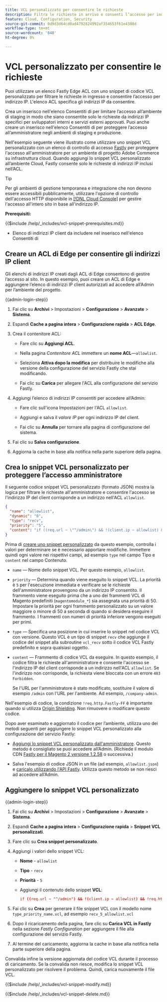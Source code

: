 ```yaml
---
title: VCL personalizzato per consentire le richieste
description: Filtra le richieste in arrivo e consenti l’accesso per indirizzo IP ai siti Adobe Commerce tramite un elenco ACL Fastly Edge e uno snippet VCL personalizzato.
feature: Cloud, Configuration, Security
source-git-commit: 0d9d3d64cd0ad4792824992af354653f61e4388d
workflow-type: tm+mt
source-wordcount: '848'
ht-degree: 0%

---
```


# VCL personalizzato per consentire le richieste

Puoi utilizzare un elenco Fastly Edge ACL con uno snippet di codice VCL personalizzato per filtrare le richieste in ingresso e consentire l’accesso per indirizzo IP. L&#39;elenco ACL specifica gli indirizzi IP da consentire.

Crea un inserisco nell&#39;elenco Consentiti di per limitare l’accesso all’ambiente di staging in modo che siano consentite solo le richieste da indirizzi IP specifici per sviluppatori interni e servizi esterni approvati. Puoi anche creare un inserisco nell&#39;elenco Consentiti di per proteggere l’accesso all’amministratore negli ambienti di staging e produzione.

Nell&#39;esempio seguente viene illustrato come utilizzare uno snippet VCL personalizzato con un elenco di controllo di accesso [Fastly](https://docs.fastly.com/guides/access-control-lists/about-acls) per proteggere l&#39;accesso all&#39;amministratore per un ambiente di progetto Adobe Commerce su infrastruttura cloud. Quando aggiungi lo snippet VCL personalizzato all’ambiente Cloud, Fastly consente solo le richieste di indirizzi IP inclusi nell’ACL.

>[!TIP]
>
>Per gli ambienti di gestione temporanea e integrazione che non devono essere accessibili pubblicamente, utilizzare l&#39;opzione di controllo dell&#39;accesso HTTP disponibile in [[!DNL Cloud Console]](../project/overview.md#access-the-project-web-interface) per gestire l&#39;accesso all&#39;intero sito in base all&#39;indirizzo IP.

**Prerequisiti:**


{{$include /help/_includes/vcl-snippet-prerequisites.md}}

- Elenco di indirizzi IP client da includere nel inserisco nell&#39;elenco Consentiti di

## Creare un ACL di Edge per consentire gli indirizzi IP client

Gli elenchi di indirizzi IP creati dagli ACL di Edge consentono di gestire l’accesso al sito. In questo esempio, puoi creare un ACL di Edge e aggiungere l’elenco di indirizzi IP client autorizzati ad accedere all’Admin per l’ambiente del progetto.

{{admin-login-step}}

1. Fai clic su **Archivi** > Impostazioni > **Configurazione** > **Avanzate** > **Sistema**.

1. Espandi **Cache a pagina intera** > **Configurazione rapida** > **ACL Edge**.

1. Crea il contenitore ACL:

   - Fare clic su **Aggiungi ACL**.

   - Nella pagina *Contenitore ACL* immettere un **nome ACL**—`allowlist`.

   - Seleziona **Attiva dopo la modifica** per distribuire le modifiche alla versione della configurazione del servizio Fastly che stai modificando.

   - Fai clic su **Carica** per allegare l&#39;ACL alla configurazione del servizio Fastly.

1. Aggiungi l’elenco di indirizzi IP consentiti per accedere all’Admin:

   - Fare clic sull&#39;icona Impostazioni per l&#39;ACL `allowlist`.

   - Aggiungi e salva il *valore IP* per ogni indirizzo IP del client.

   - Fai clic su **Annulla** per tornare alla pagina di configurazione del sistema.

1. Fai clic su **Salva configurazione**.

1. Aggiorna la cache in base alla notifica nella parte superiore della pagina.

## Crea lo snippet VCL personalizzato per proteggere l’accesso amministratore

Il seguente codice snippet VCL personalizzato (formato JSON) mostra la logica per filtrare le richieste all&#39;amministratore e consentire l&#39;accesso se l&#39;indirizzo IP del client corrisponde a un indirizzo nell&#39;ACL `allowlist`.

```json
{
  "name": "allowlist",
  "dynamic": "0",
  "type": "recv",
  "priority": "5",
  "content": "if ((req.url ~ \"^/admin\") && !(client.ip ~ allowlist) && !req.http.Fastly-FF) { error 403 \"Forbidden\"; }"
}
```

Prima di [creare uno snippet personalizzato](https://experienceleague.adobe.com/docs/commerce-on-cloud/user-guide/cdn/custom-vcl-snippets/fastly-vcl-allowlist.html?lang=it#add-the-custom-vcl-snippet) da questo esempio, controlla i valori per determinare se è necessario apportare modifiche. Immettere quindi ogni valore nei rispettivi campi, ad esempio `type` nel campo Tipo e `content` nel campo Contenuto.

- `name` — Nome dello snippet VCL. Per questo esempio, `allowlist`.

- `priority` — Determina quando viene eseguito lo snippet VCL. La priorità è `5` per l&#39;esecuzione immediata e verificare se le richieste dell&#39;amministratore provengono da un indirizzo IP consentito. Il frammento viene eseguito prima che a uno dei frammenti VCL di Magento predefiniti (`magentomodule_*`) sia assegnata una priorità di 50. Impostare la priorità per ogni frammento personalizzato su un valore maggiore o minore di 50 a seconda di quando si desidera eseguire il frammento. I frammenti con numeri di priorità inferiore vengono eseguiti per primi.

- `type` — Specifica una posizione in cui inserire lo snippet nel codice VCL con versione. Questo VCL è un tipo di snippet `recv` che aggiunge il codice del snippet alla subroutine `vcl_recv` sotto il codice VCL Fastly predefinito e sopra qualsiasi oggetto.

- `content` — Frammento di codice VCL da eseguire. In questo esempio, il codice filtra le richieste all&#39;amministratore e consente l&#39;accesso se l&#39;indirizzo IP del client corrisponde a un indirizzo nell&#39;ACL `allowlist`. Se l&#39;indirizzo non corrisponde, la richiesta viene bloccata con un errore `403 Forbidden`.

  Se l&#39;URL per l&#39;amministratore è stato modificato, sostituire il valore di esempio `/admin` con l&#39;URL per l&#39;ambiente. Ad esempio, `/company-admin`.

Nell&#39;esempio di codice, la condizione `!req.http.Fastly-FF` è importante quando si utilizza [Origin Shielding](fastly-custom-cache-configuration.md#configure-back-ends-and-origin-shielding). Non rimuovere o modificare questo codice.

Dopo aver esaminato e aggiornato il codice per l’ambiente, utilizza uno dei metodi seguenti per aggiungere lo snippet VCL personalizzato alla configurazione del servizio Fastly:

- [Aggiungi lo snippet VCL personalizzato dall&#39;amministratore](#add-the-custom-vcl-snippet). Questo metodo è consigliato se puoi accedere all’Admin. (Richiede il modulo CDN [Fastly per il Magento 2 versione 1.2.58](fastly-configuration.md#upgrade) o successiva.)

- Salva l&#39;esempio di codice JSON in un file (ad esempio, `allowlist.json`) e [caricalo utilizzando l&#39;API Fastly](fastly-vcl-custom-snippets.md#manage-custom-vcl-snippets-using-the-api). Utilizza questo metodo se non riesci ad accedere all’Admin.

## Aggiungere lo snippet VCL personalizzato

{{admin-login-step}}

1. Fai clic su **Archivi** > Impostazioni > **Configurazione** > **Avanzate** > **Sistema**.

1. Espandi **Cache a pagina intera** > **Configurazione rapida** > **Snippet VCL personalizzati**.

1. Fare clic su **Crea snippet personalizzato**.

1. Aggiungi i valori dello snippet VCL:

   - **Nome** - `allowlist`

   - **Tipo** - `recv`

   - **Priorità** - `5`

   - Aggiungi il contenuto dello snippet **VCL**:

     ```conf
     if ((req.url ~ "^/admin") && !(client.ip ~ allowlist) && !req.http.Fastly-FF) { error 403 "Forbidden";}
     ```

1. Fai clic su **Crea** per generare il file snippet VCL con il modello nome `type_priority_name.vcl`, ad esempio `recv_5_allowlist.vcl`

1. Dopo il ricaricamento della pagina, fare clic su **Carica VCL in Fastly** nella sezione *Fastly Configuration* per aggiungere il file alla configurazione del servizio Fastly.

1. Al termine del caricamento, aggiorna la cache in base alla notifica nella parte superiore della pagina.

Convalida infine la versione aggiornata del codice VCL durante il processo di caricamento. Se la convalida non riesce, modifica lo snippet VCL personalizzato per risolvere il problema. Quindi, carica nuovamente il file VCL.

{{$include /help/_includes/vcl-snippet-modify.md}}

{{$include /help/_includes/vcl-snippet-delete.md}}
